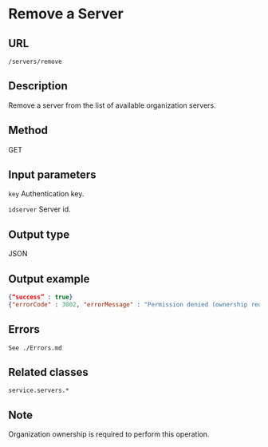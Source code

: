# Remove a Server

## URL
```/servers/remove```

## Description
Remove a server from the list of available organization servers.

## Method
GET

## Input parameters
`key` Authentication key.

`idserver` Server id.

## Output type
JSON

## Output example
```JSON
{“success” : true} 
{"errorCode" : 3002, "errorMessage" : "Permission denied (ownership required)."}
```

## Errors
`See ./Errors.md`

## Related classes
```service.servers.*```

## Note
Organization ownership is required to perform this operation.